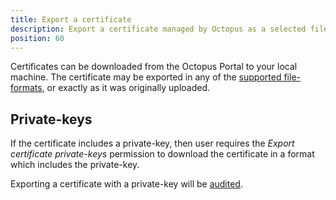 ```yaml
---
title: Export a certificate
description: Export a certificate managed by Octopus as a selected file-format
position: 60
---
```


Certificates can be downloaded from the Octopus Portal to your local machine.  The certificate may be exported in any of the [supported file-formats](/docs/deployments/certificates/index.md), or exactly as it was originally uploaded.



## Private-keys

If the certificate includes a private-key, then user requires the _Export certificate private-keys_ permission to download the certificate in a format which includes the private-key.

Exporting a certificate with a private-key will be [audited](/docs/security/users-and-teams/auditing.md).
